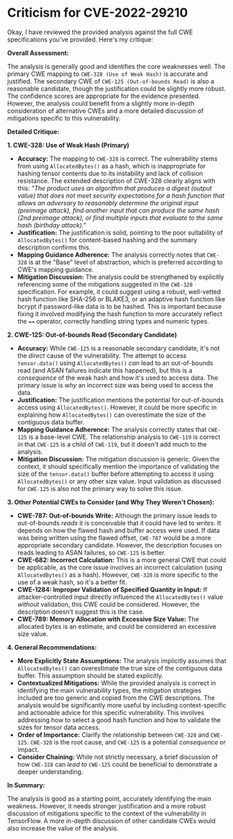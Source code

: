 # Criticism for CVE-2022-29210

Okay, I have reviewed the provided analysis against the full CWE specifications you've provided. Here's my critique:

**Overall Assessment:**

The analysis is generally good and identifies the core weaknesses well. The primary CWE mapping to `CWE-328 (Use of Weak Hash)` is accurate and justified. The secondary CWE of `CWE-125 (Out-of-bounds Read)` is also a reasonable candidate, though the justification could be slightly more robust. The confidence scores are appropriate for the evidence presented. However, the analysis could benefit from a slightly more in-depth consideration of alternative CWEs and a more detailed discussion of mitigations specific to this vulnerability.

**Detailed Critique:**

**1. CWE-328: Use of Weak Hash (Primary)**

*   **Accuracy:** The mapping to `CWE-328` is correct. The vulnerability stems from using `AllocatedBytes()` as a hash, which is inappropriate for hashing tensor contents due to its instability and lack of collision resistance.  The extended description of CWE-328 clearly aligns with this: *"The product uses an algorithm that produces a digest (output value) that does not meet security expectations for a hash function that allows an adversary to reasonably determine the original input (preimage attack), find another input that can produce the same hash (2nd preimage attack), or find multiple inputs that evaluate to the same hash (birthday attack)."*
*   **Justification:** The justification is solid, pointing to the poor suitability of `AllocatedBytes()` for content-based hashing and the summary description confirms this.
*   **Mapping Guidance Adherence:** The analysis correctly notes that `CWE-328` is at the "Base" level of abstraction, which is preferred according to CWE's mapping guidance.
*   **Mitigation Discussion:** The analysis could be strengthened by explicitly referencing some of the mitigations suggested in the `CWE-328` specification. For example, it could suggest using a robust, well-vetted hash function like SHA-256 or BLAKE3, or an adaptive hash function like bcrypt if password-like data is to be hashed. This is important because fixing it involved modifying the hash function to more accurately reflect the `==` operator, correctly handling string types and numeric types.

**2. CWE-125: Out-of-bounds Read (Secondary Candidate)**

*   **Accuracy:** While `CWE-125` is a reasonable secondary candidate, it's not the *direct* cause of the vulnerability. The attempt to access `tensor.data()` using `AllocatedBytes()` *can* lead to an out-of-bounds read (and ASAN failures indicate this happened), but this is a *consequence* of the weak hash and how it's used to access data. The primary issue is *why* an incorrect size was being used to access the data.
*   **Justification:** The justification mentions the potential for out-of-bounds access using `AllocatedBytes()`. However, it could be more specific in explaining how `AllocatedBytes()` can overestimate the size of the contiguous data buffer.
*   **Mapping Guidance Adherence:** The analysis correctly states that `CWE-125` is a base-level CWE. The relationship analysis to `CWE-119` is correct in that `CWE-125` is a child of `CWE-119`, but it doesn't add much to the analysis.
*   **Mitigation Discussion:** The mitigation discussion is generic. Given the context, it should specifically mention the importance of validating the size of the `tensor.data()` buffer before attempting to access it using `AllocatedBytes()` or any other size value. Input validation as discussed for `CWE-125` is also not the primary way to solve this issue.

**3. Other Potential CWEs to Consider (and Why They Weren't Chosen):**

*   **CWE-787: Out-of-bounds Write:** Although the primary issue leads to out-of-bounds *reads* it is conceivable that it could have led to *writes*. It depends on how the flawed hash and buffer access were used. If data was being written using the flawed offset, `CWE-787` would be a more appropriate secondary candidate. However, the description focuses on reads leading to ASAN failures, so `CWE-125` is better.
*   **CWE-682: Incorrect Calculation:** This is a more general CWE that *could* be applicable, as the core issue involves an incorrect calculation (using `AllocatedBytes()` as a hash). However, `CWE-328` is more specific to the use of a weak hash, so it's a better fit.
*   **CWE-1284: Improper Validation of Specified Quantity in Input:** If attacker-controlled input directly influenced the `AllocatedBytes()` value *without* validation, this CWE could be considered. However, the description doesn't suggest this is the case.
*   **CWE-789: Memory Allocation with Excessive Size Value:** The allocated bytes is an estimate, and could be considered an excessive size value.

**4. General Recommendations:**

*   **More Explicitly State Assumptions:** The analysis implicitly assumes that `AllocatedBytes()` can overestimate the true size of the contiguous data buffer.  This assumption should be stated explicitly.
*   **Contextualized Mitigations:** While the provided analysis is correct in identifying the main vulnerability types, the mitigation strategies included are too generic and copied from the CWE descriptions. The analysis would be significantly more useful by including context-specific and actionable advice for this specific vulnerability. This involves addressing how to select a good hash function and how to validate the sizes for tensor data access.
*   **Order of Importance:** Clarify the relationship between `CWE-328` and `CWE-125`. `CWE-328` is the root cause, and `CWE-125` is a potential *consequence* or impact.
*   **Consider Chaining:** While not strictly necessary, a brief discussion of how `CWE-328` can *lead to* `CWE-125` could be beneficial to demonstrate a deeper understanding.

**In Summary:**

The analysis is good as a starting point, accurately identifying the main weakness. However, it needs stronger justification and a more robust discussion of mitigations specific to the context of the vulnerability in TensorFlow. A more in-depth discussion of other candidate CWEs would also increase the value of the analysis.